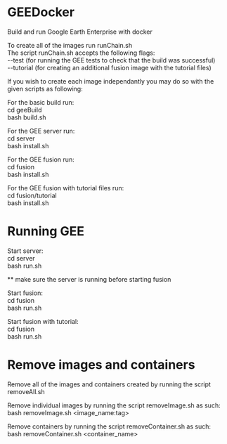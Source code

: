 # GEEDocker


Build and run Google Earth Enterprise with docker

To create all of the images run runChain.sh\
The script runChain.sh accepts the following flags:\
--test (for running the GEE tests to check that the build was successful)\
--tutorial (for creating an additional fusion image with the tutorial files)

If you wish to create each image independantly you may do so with the given scripts as following:

For the basic build run:\
cd geeBuild\
bash build.sh

For the GEE server run:\
cd server\
bash install.sh

For the GEE fusion run:\
cd fusion\
bash install.sh

For the GEE fusion with tutorial files run:\
cd fusion/tutorial\
bash install.sh


# Running GEE


Start server:\
cd server\
bash run.sh

** make sure the server is running before starting fusion

Start fusion:\
cd fusion\
bash run.sh

Start fusion with tutorial:\
cd fusion\
bash run.sh


# Remove images and containers

Remove all of the images and containers created by running the script removeAll.sh

Remove individual images by running the script removeImage.sh as such:\
bash removeImage.sh <image_name:tag>

Remove containers by running the script removeContainer.sh as such:\
bash removeContainer.sh <container_name>

